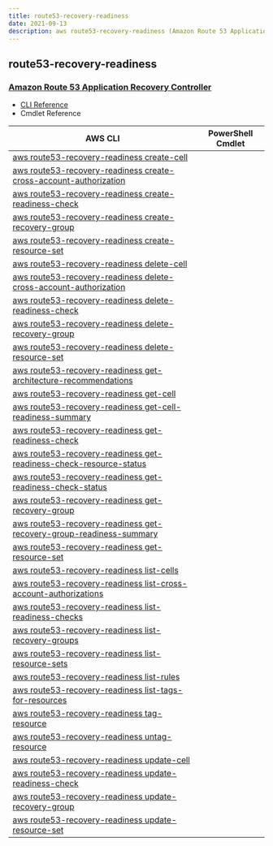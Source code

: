 ```yaml
---
title: route53-recovery-readiness
date: 2021-09-13
description: aws route53-recovery-readiness (Amazon Route 53 Application Recovery Controller) command/cmdlet list.
---
```


## route53-recovery-readiness

### [Amazon Route 53 Application Recovery Controller](https://aws.amazon.com/route53/)

* [CLI Reference](https://docs.aws.amazon.com/cli/latest/reference/route53-recovery-readiness/index.html)
* Cmdlet Reference

|AWS CLI|PowerShell Cmdlet|
|----|----|
|[aws route53-recovery-readiness create-cell](https://docs.aws.amazon.com/cli/latest/reference/route53-recovery-readiness/create-cell.html)||
|[aws route53-recovery-readiness create-cross-account-authorization](https://docs.aws.amazon.com/cli/latest/reference/route53-recovery-readiness/create-cross-account-authorization.html)||
|[aws route53-recovery-readiness create-readiness-check](https://docs.aws.amazon.com/cli/latest/reference/route53-recovery-readiness/create-readiness-check.html)||
|[aws route53-recovery-readiness create-recovery-group](https://docs.aws.amazon.com/cli/latest/reference/route53-recovery-readiness/create-recovery-group.html)||
|[aws route53-recovery-readiness create-resource-set](https://docs.aws.amazon.com/cli/latest/reference/route53-recovery-readiness/create-resource-set.html)||
|[aws route53-recovery-readiness delete-cell](https://docs.aws.amazon.com/cli/latest/reference/route53-recovery-readiness/delete-cell.html)||
|[aws route53-recovery-readiness delete-cross-account-authorization](https://docs.aws.amazon.com/cli/latest/reference/route53-recovery-readiness/delete-cross-account-authorization.html)||
|[aws route53-recovery-readiness delete-readiness-check](https://docs.aws.amazon.com/cli/latest/reference/route53-recovery-readiness/delete-readiness-check.html)||
|[aws route53-recovery-readiness delete-recovery-group](https://docs.aws.amazon.com/cli/latest/reference/route53-recovery-readiness/delete-recovery-group.html)||
|[aws route53-recovery-readiness delete-resource-set](https://docs.aws.amazon.com/cli/latest/reference/route53-recovery-readiness/delete-resource-set.html)||
|[aws route53-recovery-readiness get-architecture-recommendations](https://docs.aws.amazon.com/cli/latest/reference/route53-recovery-readiness/get-architecture-recommendations.html)||
|[aws route53-recovery-readiness get-cell](https://docs.aws.amazon.com/cli/latest/reference/route53-recovery-readiness/get-cell.html)||
|[aws route53-recovery-readiness get-cell-readiness-summary](https://docs.aws.amazon.com/cli/latest/reference/route53-recovery-readiness/get-cell-readiness-summary.html)||
|[aws route53-recovery-readiness get-readiness-check](https://docs.aws.amazon.com/cli/latest/reference/route53-recovery-readiness/get-readiness-check.html)||
|[aws route53-recovery-readiness get-readiness-check-resource-status](https://docs.aws.amazon.com/cli/latest/reference/route53-recovery-readiness/get-readiness-check-resource-status.html)||
|[aws route53-recovery-readiness get-readiness-check-status](https://docs.aws.amazon.com/cli/latest/reference/route53-recovery-readiness/get-readiness-check-status.html)||
|[aws route53-recovery-readiness get-recovery-group](https://docs.aws.amazon.com/cli/latest/reference/route53-recovery-readiness/get-recovery-group.html)||
|[aws route53-recovery-readiness get-recovery-group-readiness-summary](https://docs.aws.amazon.com/cli/latest/reference/route53-recovery-readiness/get-recovery-group-readiness-summary.html)||
|[aws route53-recovery-readiness get-resource-set](https://docs.aws.amazon.com/cli/latest/reference/route53-recovery-readiness/get-resource-set.html)||
|[aws route53-recovery-readiness list-cells](https://docs.aws.amazon.com/cli/latest/reference/route53-recovery-readiness/list-cells.html)||
|[aws route53-recovery-readiness list-cross-account-authorizations](https://docs.aws.amazon.com/cli/latest/reference/route53-recovery-readiness/list-cross-account-authorizations.html)||
|[aws route53-recovery-readiness list-readiness-checks](https://docs.aws.amazon.com/cli/latest/reference/route53-recovery-readiness/list-readiness-checks.html)||
|[aws route53-recovery-readiness list-recovery-groups](https://docs.aws.amazon.com/cli/latest/reference/route53-recovery-readiness/list-recovery-groups.html)||
|[aws route53-recovery-readiness list-resource-sets](https://docs.aws.amazon.com/cli/latest/reference/route53-recovery-readiness/list-resource-sets.html)||
|[aws route53-recovery-readiness list-rules](https://docs.aws.amazon.com/cli/latest/reference/route53-recovery-readiness/list-rules.html)||
|[aws route53-recovery-readiness list-tags-for-resources](https://docs.aws.amazon.com/cli/latest/reference/route53-recovery-readiness/list-tags-for-resources.html)||
|[aws route53-recovery-readiness tag-resource](https://docs.aws.amazon.com/cli/latest/reference/route53-recovery-readiness/tag-resource.html)||
|[aws route53-recovery-readiness untag-resource](https://docs.aws.amazon.com/cli/latest/reference/route53-recovery-readiness/untag-resource.html)||
|[aws route53-recovery-readiness update-cell](https://docs.aws.amazon.com/cli/latest/reference/route53-recovery-readiness/update-cell.html)||
|[aws route53-recovery-readiness update-readiness-check](https://docs.aws.amazon.com/cli/latest/reference/route53-recovery-readiness/update-readiness-check.html)||
|[aws route53-recovery-readiness update-recovery-group](https://docs.aws.amazon.com/cli/latest/reference/route53-recovery-readiness/update-recovery-group.html)||
|[aws route53-recovery-readiness update-resource-set](https://docs.aws.amazon.com/cli/latest/reference/route53-recovery-readiness/update-resource-set.html)||

